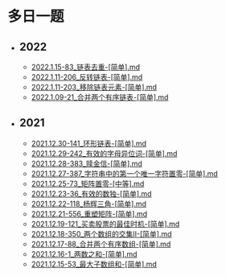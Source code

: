 # 多日一题

  

- ## **2022**
   - [2022.1.15-83_链表去重-[简单].md](/algorithm/2022.1.15-83_链表去重-[简单].md)
   - [2022.1.11-206_反转链表-[简单].md](/algorithm/2022.1.11-206_反转链表-[简单].md)
   - [2022.1.11-203_移除链表元素-[简单].md](/algorithm/2022.1.11-203_移除链表元素-[简单].md)
   - [2022.1.09-21_合并两个有序链表-[简单].md](/algorithm/2022.1.09-21_合并两个有序链表-[简单].md)




- ## **2021**
   - [2021.12.30-141_环形链表-[简单].md](/algorithm/2021.12.30-141_环形链表-[简单].md)
   - [2021.12.29-242_有效的字母异位词-[简单].md](/algorithm/2021.12.29-242_有效的字母异位词-[简单].md)
   - [2021.12.28-383_赎金信-[简单].md](/algorithm/2021.12.28-383_赎金信-[简单].md)
   - [2021.12.27-387_字符串中的第一个唯一字符置零-[简单].md](/algorithm/2021.12.27-387_字符串中的第一个唯一字符置零-[简单].md)
   - [2021.12.25-73_矩阵置零-[中等].md](/algorithm/2021.12.25-73_矩阵置零-[中等].md)
   - [2021.12.23-36_有效的数独-[简单].md](/algorithm/2021.12.23-36_有效的数独-[简单].md)
   - [2021.12.22-118_杨辉三角-[简单].md](/algorithm/2021.12.22-118_杨辉三角-[简单].md)
   - [2021.12.21-556_重塑矩阵-[简单].md](/algorithm/2021.12.21-556_重塑矩阵-[简单].md)
   - [2021.12.19-121_买卖股票的最佳时机-[简单].md](/algorithm/2021.12.19-121_买卖股票的最佳时机-[简单].md)
   - [2021.12.18-350_两个数组的交集II-[简单].md](/algorithm/2021.12.18-350_两个数组的交集II-[简单].md)
   - [2021.12.17-88_合并两个有序数组-[简单].md](/algorithm/2021.12.17-88_合并两个有序数组-[简单].md)
   - [2021.12.16-1_两数之和-[简单].md](/algorithm/2021.12.16-1_两数之和-[简单].md)
   - [2021.12.15-53_最大子数组和-[简单].md](/algorithm/2021.12.15-53_最大子数组和-[简单].md)





